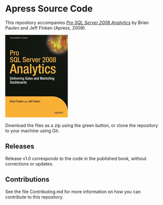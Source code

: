 # Apress Source Code

This repository accompanies [*Pro SQL Server 2008 Analytics*](http://www.apress.com/9781430219286) by Brian Paulen and Jeff Finken (Apress, 2009).

![Cover image](9781430219286.jpg)

Download the files as a zip using the green button, or clone the repository to your machine using Git.

## Releases

Release v1.0 corresponds to the code in the published book, without corrections or updates.

## Contributions

See the file Contributing.md for more information on how you can contribute to this repository.
